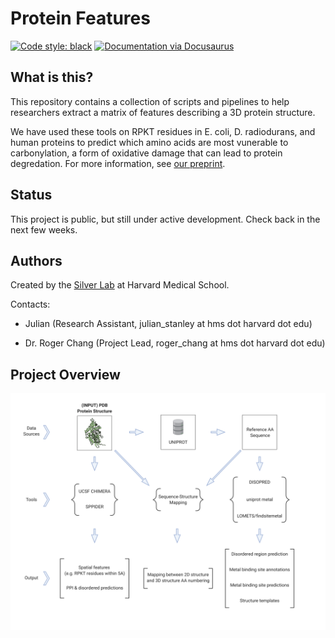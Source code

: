 # Protein Features

[![Code style: black](https://img.shields.io/badge/code%20style-black-000000.svg)](https://github.com/ambv/black)
[![Documentation via Docusaurus](https://img.shields.io/badge/Documentation-Docusaurus-blue)](https://julianstanley.github.io/ProteinFeatures/)

## What is this?

This repository contains a collection of scripts and pipelines to help researchers extract a matrix of features describing a 3D protein structure.

We have used these tools on RPKT residues in E. coli, D. radiodurans, and human proteins to predict which amino acids are most vunerable to carbonylation, a form of oxidative damage that can lead to protein degredation. For more information, see [our preprint](https://www.biorxiv.org/content/10.1101/2020.03.09.983213v1.abstract).

## Status

This project is public, but still under active development. Check back in the next few weeks.

## Authors

Created by the [Silver Lab](http://silver.med.harvard.edu/) at Harvard Medical School.

Contacts:

* Julian (Research Assistant, julian_stanley at hms dot harvard dot edu)

* Dr. Roger Chang (Project Lead, roger_chang at hms dot harvard dot edu)

## Project Overview

![The Project Overview Image](./docs/assets/Protein_Features.png)